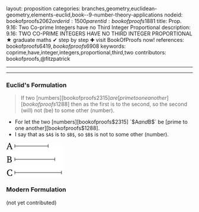 layout: proposition
categories: branches,geometry,euclidean-geometry,elements-euclid,book--9-number-theory-applications
nodeid: bookofproofs$2062
orderid: 1500
parentid: bookofproofs$1881
title: Prop. 9.16: Two Co-prime Integers have no Third Integer Proportional
description: 9.16: TWO CO-PRIME INTEGERS HAVE NO THIRD INTEGER PROPORTIONAL &#9733; graduate maths &#10004; step by step &#10010; visit BookOfProofs now!
references: bookofproofs$6419,bookofproofs$6908
keywords: coprime,have,integer,integers,proportional,third,two
contributors: bookofproofs,@fitzpatrick

---


---

### Euclid's Formulation

> If two [numbers][bookofproofs$2315] are [prime to one another][bookofproofs$1288] then as the first is to the second, so the second (will) not (be) to some other (number).
* For let the two [numbers][bookofproofs$2315] `$A$` and `$B$` be [prime to one another][bookofproofs$1288].
* I say that as `$A$` is to `$B$`, so `$B$` is not to some other (number).

![fig16e](https://github.com/bookofproofs/bookofproofs.github.io/blob/main/_sources/_assets/images/euclid/Book09/fig16e.png?raw=true)



### Modern Formulation

(not yet contributed)
